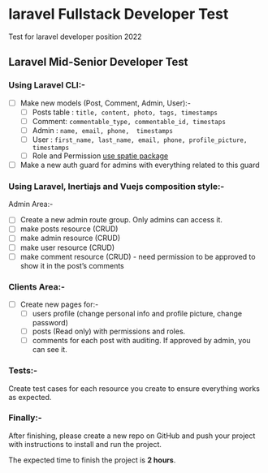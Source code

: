 # laravel Fullstack Developer Test
Test for laravel developer position 2022

## Laravel Mid-Senior Developer Test

### Using Laravel CLI:-

- [ ] Make new models (Post, Comment, Admin, User):-
    - [ ] Posts table : `title, content, photo, tags, timestamps`
    - [ ] Comment: `commentable_type, commentable_id, timestaps`
    - [ ] Admin : `name, email, phone,  timestamps`
    - [ ] User : `first_name, last_name, email, phone, profile_picture, timestamps`
    - [ ] Role and Permission [use spatie package](https://spatie.be/docs/laravel-permission/v5/introduction)
- [ ] Make a new auth guard for admins with everything related to this guard

### Using Laravel, Inertiajs and Vuejs composition style:-

Admin Area:-

- [ ] Create a new admin route group. Only admins can access it.
- [ ] make posts resource (CRUD)
- [ ] make admin resource (CRUD)
- [ ] make user resource (CRUD)
- [ ] make comment resource (CRUD) - need permission to be approved to show it in the post’s comments

### Clients Area:-

- [ ] Create new pages for:-
    - [ ] users profile (change personal info and profile picture, change password)
    - [ ] posts (Read only) with permissions and roles.
    - [ ] comments for each post with auditing. If approved by admin, you can see it.

### Tests:-

Create test cases for each resource you create to ensure everything works as expected.

### Finally:-

After finishing, please create a new repo on GitHub and push your project with instructions to install and run the project.

The expected time to finish the project is **2 hours**.
